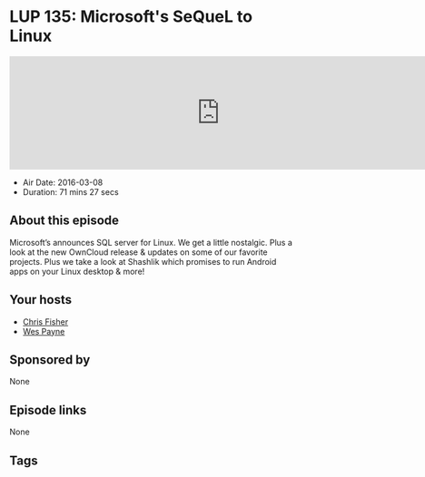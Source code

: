 # LUP 135: Microsoft's SeQueL to Linux

<iframe src="https://player.fireside.fm/v2/RUkczH-V+ha8C9W9X?theme=dark" width="740" height="200" frameborder="0" scrolling="no"></iframe>

* Air Date: 2016-03-08
* Duration: 71 mins 27 secs

## About this episode

Microsoft’s announces SQL server for Linux. We get a little nostalgic. Plus a look at the new OwnCloud release & updates on some of our favorite projects. Plus we take a look at Shashlik which promises to run Android apps on your Linux desktop & more!

## Your hosts
* [Chris Fisher](https://linuxunplugged.com/hosts/chrislas)
* [Wes Payne](https://linuxunplugged.com/hosts/wes)

## Sponsored by

None



## Episode links

None



## Tags


